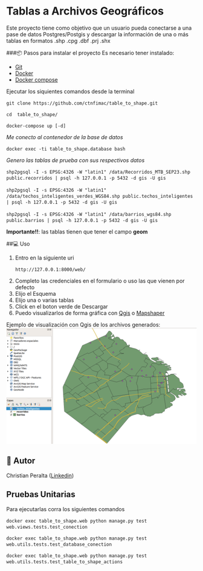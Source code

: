 # Tablas a Archivos Geográficos
Este proyecto tiene como objetivo que un usuario pueda conectarse a una pase de datos Postgres/Postgis y descargar la información de una o más tablas en formatos .shp .cpg .dbf .prj .shx 

###📦 Pasos para instalar el proyecto 
Es necesario tener instalado:
- [Git](https://git-scm.com/) 
- [Docker](https://www.docker.com/) 
- [Docker compose](https://docs.docker.com/compose/) 


Ejecutar los siquientes comandos desde la terminal
```
git clone https://github.com/ctnfimac/table_to_shape.git
```


```
cd  table_to_shape/
```

```
docker-compose up [-d]
```


*Me conecto al contenedor de la base de datos*
```
docker exec -ti table_to_shape.database bash
```

*Genero las tablas de prueba con sus respectivos datos*
```
shp2pgsql -I -s EPSG:4326 -W "latin1" /data/Recorridos_MTB_SEP23.shp public.recorridos | psql -h 127.0.0.1 -p 5432 -d gis -U gis

shp2pgsql -I -s EPSG:4326 -W "latin1" /data/techos_inteligentes_verdes_WGS84.shp public.techos_inteligentes | psql -h 127.0.0.1 -p 5432 -d gis -U gis

shp2pgsql -I -s EPSG:4326 -W "latin1" /data/barrios_wgs84.shp public.barrios | psql -h 127.0.0.1 -p 5432 -d gis -U gis
```
**Importante!!**: las tablas tienen que tener el campo **geom**

##:computer: Uso

1) Entro en la siguiente uri
    ```
    http://127.0.0.1:8000/web/
    ```
2) Completo las credenciales en el formulario o uso las que vienen por defecto
3) Elijo el Esquema
4) Elijo una o varias tablas
5) Click en el boton verde de Descargar
6) Puedo visualizarlos de forma gráfica con [Qgis](https://qgis.org/es/site/) o [Mapshaper](https://mapshaper.org/)

Ejemplo de visualización con Qgis de los archivos generados:
![Qgis con capas](https://github.com/ctnfimac/table_to_shape/blob/main/source/static/img/muestra.png?raw=true)

## :slightly_smiling_face: Autor
Christian Peralta ([Linkedin](www.linkedin.com/in/christianperalta87))


## Pruebas Unitarias
Para ejecutarlas corra los siguientes comandos
```
docker exec table_to_shape.web python manage.py test web.views.tests.test_conection
```
```
docker exec table_to_shape.web python manage.py test web.utils.tests.test_database_conection
```
```
docker exec table_to_shape.web python manage.py test web.utils.tests.test_table_to_shape_actions
```